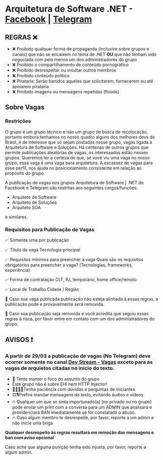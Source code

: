 # Arquitetura de Software .NET  - [Facebook](https://www.facebook.com/groups/arquiteturadotnet/) | [Telegram](https://t.me/dotnetbr)

## REGRAS ❌ 
- ❌ Proibido qualquer forma de propaganda (inclusive sobre grupos e canais) que não se encaixem no tema de .NET **OU** que não tenham sido negociada com pelo menos um dos administradores do grupo
- ❌ Proibido o compartilhamento de conteúdo pornográfico
- ❌ Proibido desrespeitar ou insultar outros membros
- ❌ Proibido conteúdo político
- ❌ Pirataria: Serão banidos aqueles que solicitarem, fornecerem ou até apoiarem pirataria
- ❌ Proibido imagens ou mensagens repetidas (floods)

## Sobre Vagas

### Restrições

O grupo é um grupo técnico e não um grupo de busca de recolocação, portanto embora tenhamos no nosso quadro alguns dos melhores devs do Brasil, é de interesse que só sejam postadas nesse grupo, vagas ligada a Arquitetura de Software e Soluções. Há centenas de outros grupos que permite publicações aleatórias de vagas, os interessados estão nesses grupos. Queremos ter a certeza de que, se você viu uma vaga no nosso grupo, essa vaga é uma vaga para arquitetura. A escassez de vagas para esse perfil, nos ajuda no posicionamento consistente em relação ao propósito do grupo.

A publicação de vagas nos grupos Arquitetura de Software | .NET do Facebook e Telegram são restritas aos seguintes cargos/funções:
* Arquiteto de Software
* Arquiteto de Soluções
* Arquiteto SOA

e similares.

### Requisitos para Publicação de Vagas

✅ Somente uma por publicação 

✅ Título da vaga 
Tecnologia principal

✅ Requisitos mínimos para preencher a vaga 
Quais são os requisitos obrigatórios para preencher a vaga? (Tecnologias, frameworks, experiência)

✅ Forma de contratação 
CLT, PJ, temporário, home office/remoto

✅ Local de Trabalho 
Cidade / Região


📣 Caso sua vaga publicada publicação não esteja alinhada à essas regras, a publicação pode e provavelmente será removida. 

📣 Caso sua publicação seja removida e você acredita que seguiu essas regras à risca, por favor entre em contato com um dos administradores do grupo.


## AVISOS ❗️

### A partir de 29/03 a publicação de vagas (No Telegram) deve ocorrer somente no canal [Dev Stream - Vagas](https://t.me/devstream_vagas) exceto para as vagas de arquietos citadas no início do texto.

- 💬 Tente manter o foco do assunto do grupo
- Este grupo não é sobre EHI nem HTTP Injector!
- 👨‍🏫👩‍🏫Tenha paciência com dúvidas e perguntas de iniciantes
- 🎞🎙Prefira mandar mensagens de texto, evitando áudios e vídeos.
- 🔥 Qualquer um que se sinta importunado(a) (no privado ou no grupo) pode enviar um print com a conversa para um ADMIN que analisará e providenciará BAN imediatamente se for constatado o abuso. 
- 🔥 Caso algum membro te desrespeite, por favor, reporte a um admin e não inicie uma briga

**Qualquer desrespeito às regras resultará em remoção das mensagens e ban com aviso opcional**

Caso ache que alguma punição tenha sido injusta, por favor, reporte a algum admin.
